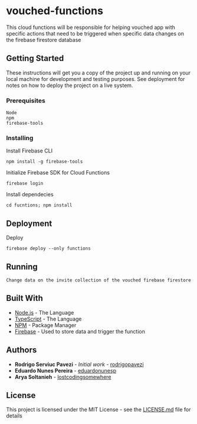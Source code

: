 # vouched-functions

This cloud functions will be responsible for helping vouched app with specific actions that need to be triggered when specific data changes on the firebase firestore database

## Getting Started

These instructions will get you a copy of the project up and running on your local machine for development and testing purposes. See deployment for notes on how to deploy the project on a live system.

### Prerequisites

```
Node
npm
firebase-tools
```

### Installing

Install Firebase CLI

```
npm install -g firebase-tools
```

Initialize Firebase SDK for Cloud Functions

```
firebase login
```

Install dependecies

```
cd fucntions; npm install
```

## Deployment

Deploy
```
firebase deploy --only functions
```

## Running

```
Change data on the invite collection of the vouched firebase firestore
```

## Built With

* [Node.js](https://nodejs.org) - The Language
* [TypeScript](https://www.typescriptlang.org/) - The Language
* [NPM](https://www.npmjs.com/) - Package Manager
* [Firebase](https://firebase.google.com/) - Used to store data and trigger the function



## Authors

* **Rodrigo Serviuc Pavezi** - *Initial work* - [rodrigopavezi](https://gitlab.com/rodrigopavezi)
* **Eduardo Nunes Pereira** - [eduardonunesp](https://gitlab.com/eduardonunesp)
* **Arya Soltanieh** - [lostcodingsomewhere](https://gitlab.com/lostcodingsomewhere)


## License

This project is licensed under the MIT License - see the [LICENSE.md](LICENSE.md) file for details
